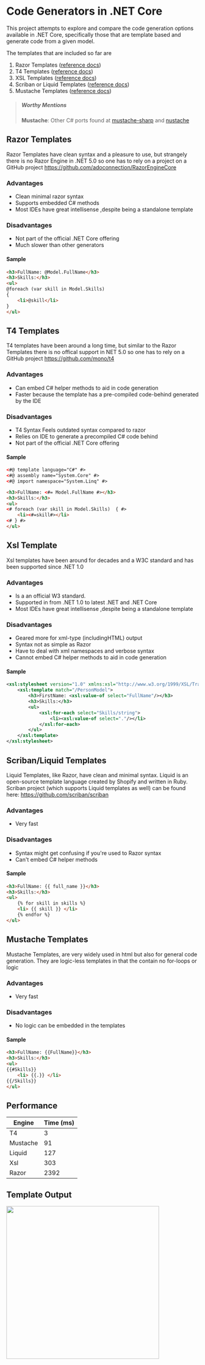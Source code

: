 # Code Generators in .NET Core

This project attempts to explore and compare the code generation options available in .NET Core, specifically those that are template based and generate code from a given model.

The templates that are included so far are

1. Razor Templates ([reference docs](https://docs.microsoft.com/en-us/xamarin/cross-platform/platform/razor-html-templates/))
1. T4 Templates ([reference docs](https://docs.microsoft.com/en-us/visualstudio/modeling/code-generation-and-t4-text-templates?view=vs-2019))
1. XSL Templates ([reference docs](https://www.w3.org/Style/XSL/))
1. Scriban or Liquid Templates ([reference docs](https://shopify.github.io/liquid/))
1. Mustache Templates  ([reference docs](https://mustache.github.io/mustache.5.html))

> ##### Worthy Mentions
> **Mustache**:
> Other C# ports found at [mustache-sharp](https://mustache.github.io/mustache.5.html) and [nustache](https://github.com/jdiamond/Nustache)


## Razor Templates

Razor Templates have clean syntax and a pleasure to use, but strangely there is no Razor Engine in .NET 5.0 so one has to rely on a project on a GitHub project
https://github.com/adoconnection/RazorEngineCore

### Advantages

- Clean minimal razor syntax
- Supports embedded C# methods
- Most IDEs have great intellisense ,despite being a standalone template

### Disadvantages
- Not part of the official .NET Core offering
- Much slower than other generators

#### Sample
```html
<h3>FullName: @Model.FullName</h3>
<h3>Skills:</h3>
<ul>
@foreach (var skill in Model.Skills)
{
    <li>@skill</li>
}
</ul>
```

## T4 Templates

T4 templates have been around a long time, but similar to the Razor Templates there is no offical support in NET 5.0 so one has to rely on a GitHub project
https://github.com/mono/t4

### Advantages
- Can embed C# helper methods to aid in code generation
- Faster because the template has a pre-compiled code-behind generated by the IDE

### Disadvantages
- T4 Syntax Feels outdated syntax compared to razor
- Relies on IDE to generate a precompiled C# code behind
- Not part of the official .NET Core offering

#### Sample
```html
<#@ template language="C#" #>
<#@ assembly name="System.Core" #>
<#@ import namespace="System.Linq" #>

<h3>FullName: <#= Model.FullName #></h3>
<h3>Skills:</h3>
<ul>
<# foreach (var skill in Model.Skills)  { #>
    <li><#=skill#></li>
<# } #>
</ul>
```

## Xsl Template 

Xsl templates have been around for decades and a W3C standard and has been supported since .NET 1.0

### Advantages
- Is a an official W3 standard.  
- Supported in from .NET 1.0 to latest .NET and .NET Core
- Most IDEs have great intellisense ,despite being a standalone template


### Disadvantages
- Geared more for xml-type (includingHTML) output
- Syntax not as simple as Razor  
- Have to deal with xml namespaces and verbose syntax
- Cannot embed C# helper methods to aid in code generation


#### Sample
```xml
<xsl:stylesheet version="1.0" xmlns:xsl="http://www.w3.org/1999/XSL/Transform" >
    <xsl:template match="/PersonModel">
        <h3>FirstName: <xsl:value-of select="FullName"/></h3>
        <h3>Skills:</h3>
        <ul>
            <xsl:for-each select="Skills/string">
                <li><xsl:value-of select="."/></li>
            </xsl:for-each>
        </ul>
    </xsl:template>
</xsl:stylesheet> 
```

## Scriban/Liquid Templates

Liquid Templates, like Razor, have clean and minimal syntax.  Liquid is an open-source template language created by Shopify and written in Ruby. 
Scriban project (which supports Liquid templates as well) can be found here:  https://github.com/scriban/scriban

### Advantages
- Very fast

### Disadvantages
- Syntax might get confusing if you're used to Razor syntax
- Can't embed C# helper methods

#### Sample
```html
<h3>FullName: {{ full_name }}</h3>
<h3>Skills:</h3>
<ul>
    {% for skill in skills %}
    <li> {{ skill }} </li>
    {% endfor %}
</ul>
```

## Mustache Templates

Mustache Templates, are very widely used in html but also for general code generation. They are logic-less templates in that the contain no for-loops or logic

### Advantages
- Very fast

### Disadvantages
- No logic can be embedded in the templates

#### Sample
```html
<h3>FullName: {{FullName}}</h3>
<h3>Skills:</h3>
<ul>
{{#Skills}}
    <li> {{.}} </li>
{{/Skills}}
</ul>
```
## Performance 

|Engine|Time (ms)|
|------|---------|
|T4|3|
|Mustache|91|
|Liquid|127|
|Xsl|303|
|Razor|2392|

## Template Output
<img src="https://user-images.githubusercontent.com/13134927/120923467-00453e80-c6cf-11eb-88b0-3e36d682f6ce.png" width="400px" />


